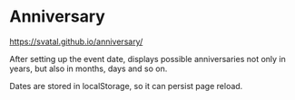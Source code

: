 # Anniversary
https://svatal.github.io/anniversary/

After setting up the event date, displays possible anniversaries not only in years, but also in months, days and so on.

Dates are stored in localStorage, so it can persist page reload.
